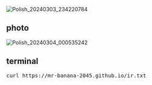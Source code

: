 ![Polish_20240303_234220784](https://github.com/Mr-Banana-2045/AsciiText/assets/109140672/beedb7ee-9559-470c-b498-0371fb9c3910)
## photo
![Polish_20240304_000535242](https://github.com/Mr-Banana-2045/AsciiText/assets/109140672/e2f6c0b4-767b-45de-8c11-d40c471ee815)
## terminal
<pre>
curl https://mr-banana-2045.github.io/ir.txt
</pre>
